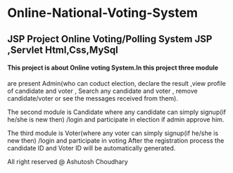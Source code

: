 # Online-National-Voting-System


## JSP Project Online Voting/Polling System JSP ,Servlet Html,Css,MySql 



#### This project is about Online voting System.In this project three module 
are present Admin(who can coduct election, declare the result ,view profile of candidate and voter , Search any candidate and voter , remove candidate/voter or see the messages received from them).

The second module is Candidate where any candidate can simply  signup(if he/she is new then) /login and participate in election if admin approve him.

The third module is Voter(where any voter can simply  signup(if he/she is new then) /login and participate in voting 
After the registration process the candidate ID and Voter ID will be automatically generated.


All right reserved @ Ashutosh Choudhary
